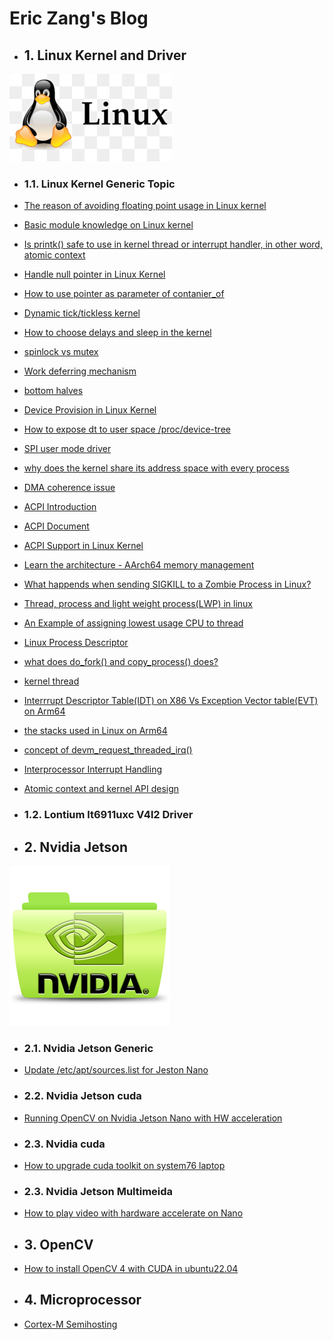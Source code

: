 # Eric Zang's Blog


* ## 1. Linux Kernel and Driver

![](./asset/linux/img/linux-kernel-icon.jpg)
* ### 1.1. Linux Kernel Generic Topic

* [The reason of avoiding floating point usage in Linux kernel](./post/linux-kernel/generic/no-floating-point-kernel.md)
* [Basic module knowledge on Linux kernel](./post/linux-kernel/generic/linux-module-basic.md)
* [Is printk() safe to use in kernel thread or interrupt handler, in other word, atomic context](./post/linux-kernel/generic/printfk-safe-atomic.md)
* [Handle null pointer in Linux Kernel](./post/linux-kernel/generic/handle-null-pointer-kernel.md)
* [How to use pointer as parameter of contanier_of](./post/linux-kernel/generic/pointer-contaner-of-kernel.md)
* [Dynamic tick/tickless kernel](./post/linux-kernel/generic/concept-tickless-kernel.md)
* [How to choose delays and sleep in the kernel](./post/linux-kernel/generic/sleep-in-kernel.md)
* [spinlock vs mutex](./post/linux-kernel/generic/spinlock-vs-mutex-kernel.md)
* [Work deferring mechanism](./post/linux-kernel/generic/defering-mechanism-kernel.md)
* [bottom halves](./post/linux-kernel/generic/bottom-half-kernel.md)
* [Device Provision in Linux Kernel](./post/linux-kernel/generic/device-provision-kernel.md)
* [How to expose dt to user space /proc/device-tree](./post/linux-kernel/generic/dt-userspace-kernel.md)
* [SPI user mode driver](./post/linux-kernel/generic/spi-userspace-driver-kernel.md)
* [why does the kernel share its address space with every process](./post/linux-kernel/generic/shared-kernel-address-kernel.md)
* [DMA coherence issue](./post/linux-kernel/generic/dma-coherence-issue.md)
* [ACPI Introduction](https://drive.google.com/file/d/19j1erkAUdfVlV3hQ4dredwrRvpIhWTkS/view?usp=share_link)
* [ACPI Document](https://acpica.org/documentation)
* [ACPI Support in Linux Kernel](https://docs.kernel.org/firmware-guide/acpi/index.html)
* [Learn the architecture - AArch64 memory management](https://drive.google.com/file/d/1tIPAmHhhueb9Uv1x5HUa3FMYa78D-mzW/view?usp=share_link)
* [What happends when sending SIGKILL to a Zombie Process in Linux?](./post/linux-kernel/generic/signal-tozombie-process.md)
* [Thread, process and light weight process(LWP) in linux](./post/linux-kernel/generic/thread-process-lwp.md)
* [An Example of assigning lowest usage CPU to thread ](./post/linux-kernel/generic/example-assign-certain-cpu-thread.md)
* [Linux Process Descriptor ](./post/linux-kernel/generic/process-descriptor.md)
* [what does do_fork() and copy_process() does?](./post/linux-kernel/generic/what-do-fork-does.md)
* [kernel thread](./post/linux-kernel/generic/kernel-thread.md)
* [Interrrupt Descriptor Table(IDT) on X86 Vs Exception Vector table(EVT) on Arm64](./post/linux-kernel/generic/idt-vs-evt.md)
* [the stacks used in Linux on Arm64](./post/linux-kernel/generic/stack-in-kernel.md)
* [concept of devm_request_threaded_irq()](./post/linux-kernel/generic/devm_request_threaded_irq.md)
* [Interprocessor Interrupt Handling](./post/linux-kernel/generic/Interprocessor-interrupt-handling.md)
* [Atomic context and kernel API design](./post/linux-kernel/generic/atomic-contex-linux-design.md)
* ### 1.2. Lontium lt6911uxc V4l2 Driver


* ## 2. Nvidia Jetson
![](./asset/nvidia/img/nvidia-icon.png)


* ### 2.1. Nvidia Jetson Generic 
* [Update /etc/apt/sources.list for Jeston Nano](./post/nvidia/cuda/sources.list-update.md)
* ### 2.2. Nvidia Jetson cuda

* [Running OpenCV on Nvidia Jetson Nano with HW acceleration](./post/nvidia/cuda/opencv-nano.md)

* ### 2.3. Nvidia cuda

* [How to upgrade cuda toolkit on system76 laptop](./post/nvidia/cuda/cuda-toolkit-system76.md)

* ### 2.3. Nvidia Jetson Multimeida 
* [How to play video with hardware accelerate on Nano](./post/nvidia/multimedia-api/video-hw-codec.md)




* ## 3. OpenCV
* [How to install OpenCV 4 with CUDA in ubuntu22.04](./post/opencv/opencv-cuda.md)


* ## 4. Microprocessor
* [Cortex-M Semihosting](./post/microprocessor/semihost.md)
